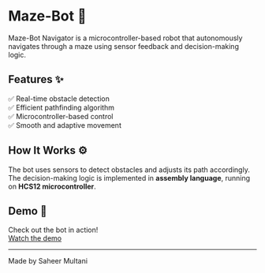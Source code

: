 # Maze-Bot 🚀

Maze-Bot Navigator is a microcontroller-based robot that autonomously navigates through a maze using sensor feedback and decision-making logic.

## Features ✨
✅ Real-time obstacle detection  
✅ Efficient pathfinding algorithm  
✅ Microcontroller-based control  
✅ Smooth and adaptive movement  

## How It Works ⚙️
The bot uses sensors to detect obstacles and adjusts its path accordingly. The decision-making logic is implemented in **assembly language**, running on **HCS12 microcontroller**.

## Demo 🎥
Check out the bot in action!  
[Watch the demo](https://github.com/Blazzzin/Maze-Bot/raw/main/videos/maze_bot_demo.mp4)

---

Made by Saheer Multani